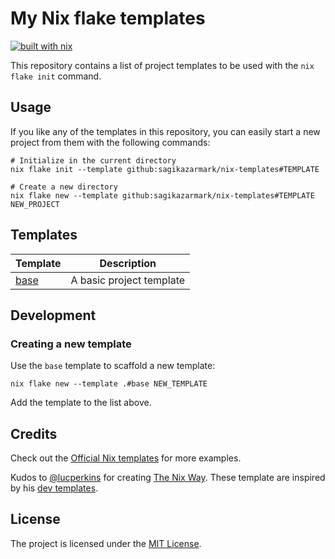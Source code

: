 # My Nix flake templates

[![built with nix](https://builtwithnix.org/badge.svg)](https://builtwithnix.org)

This repository contains a list of project templates to be used with the `nix flake init` command.


## Usage

If you like any of the templates in this repository,
you can easily start a new project from them with the following commands:

```shell
# Initialize in the current directory
nix flake init --template github:sagikazarmark/nix-templates#TEMPLATE

# Create a new directory
nix flake new --template github:sagikazarmark/nix-templates#TEMPLATE NEW_PROJECT
```


## Templates

| Template       | Description              |
|----------------|--------------------------|
| [base](./base) | A basic project template |


## Development

### Creating a new template

Use the `base` template to scaffold a new template:

```shell
nix flake new --template .#base NEW_TEMPLATE
```

Add the template to the list above.


## Credits

Check out the [Official Nix templates](https://github.com/NixOS/templates) for more examples.

Kudos to [@lucperkins](https://github.com/lucperkins) for creating [The Nix Way](https://github.com/the-nix-way).
These template are inspired by his [dev templates](https://github.com/the-nix-way/dev-templates).


## License

The project is licensed under the [MIT License](LICENSE).
